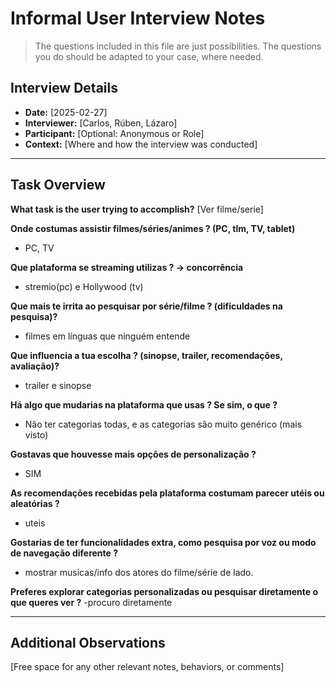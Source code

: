 # Informal User Interview Notes 

> 	The questions included in this file are just possibilities. The questions you do should be adapted to your case, where needed.

## Interview Details 
- **Date:** [2025-02-27] 
- **Interviewer:** [Carlos, Rúben, Lázaro] 
- **Participant:** [Optional: Anonymous or Role] 
- **Context:** [Where and how the interview was conducted] 
- --- 
## Task Overview 

 **What task is the user trying to accomplish?** 
[Ver filme/serie] 

**Onde costumas assistir filmes/séries/animes ? (PC, tlm, TV, tablet)** 
- PC, TV

**Que plataforma se streaming utilizas ? -> concorrência** 
- stremio(pc) e Hollywood (tv)


**Que mais te irrita ao pesquisar por série/filme ? (dificuldades na pesquisa)?** 
- filmes em línguas que ninguém entende

**Que influencia a tua escolha ? (sinopse, trailer, recomendações, avaliação)?** 
- trailer e sinopse

**Há algo que mudarias na plataforma que usas ? Se sim, o que ?** 
- Não ter categorias todas, e as categorias são muito genérico (mais visto)

**Gostavas que houvesse mais opções de personalização ?** 
- SIM

**As recomendações recebidas pela plataforma costumam parecer utéis ou aleatórias ?** 
-  uteis

**Gostarias de ter funcionalidades extra, como pesquisa por voz ou modo de navegação diferente ?** 
- mostrar musicas/info dos atores do filme/série de lado.

**Preferes explorar categorias personalizadas ou pesquisar diretamente o que queres ver ?**
-procuro diretamente

--- 
## Additional Observations 
[Free space for any other relevant notes, behaviors, or comments]
